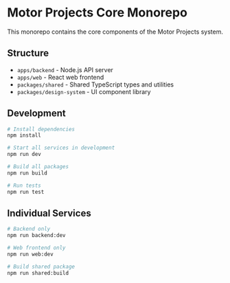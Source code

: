 # Motor Projects Core Monorepo

This monorepo contains the core components of the Motor Projects system.

## Structure

- `apps/backend` - Node.js API server
- `apps/web` - React web frontend
- `packages/shared` - Shared TypeScript types and utilities
- `packages/design-system` - UI component library

## Development

```bash
# Install dependencies
npm install

# Start all services in development
npm run dev

# Build all packages
npm run build

# Run tests
npm run test
```

## Individual Services

```bash
# Backend only
npm run backend:dev

# Web frontend only
npm run web:dev

# Build shared package
npm run shared:build
```
